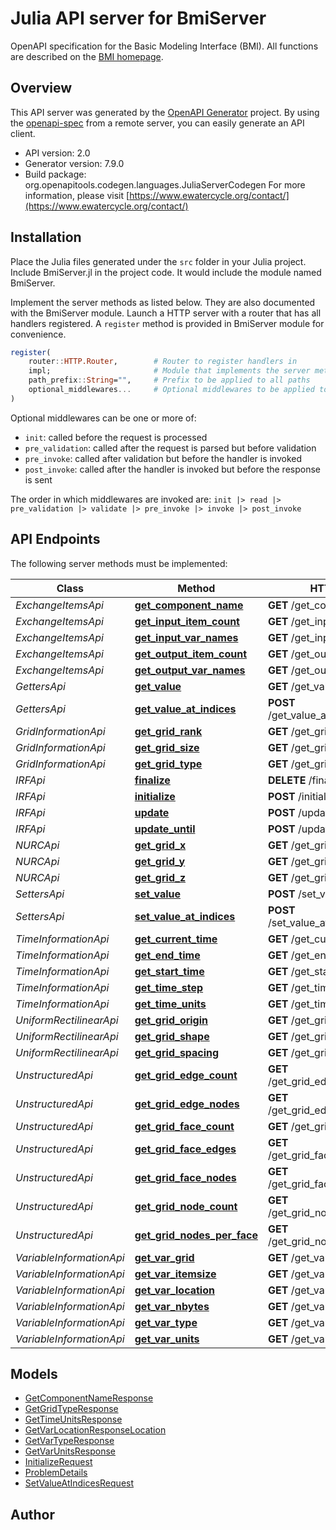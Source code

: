 # Julia API server for BmiServer

OpenAPI specification for the Basic Modeling Interface (BMI). All functions are described on the [BMI homepage](https://bmi.readthedocs.io/).


## Overview
This API server was generated by the [OpenAPI Generator](https://openapi-generator.tech) project.  By using the [openapi-spec](https://openapis.org) from a remote server, you can easily generate an API client.

- API version: 2.0
- Generator version: 7.9.0
- Build package: org.openapitools.codegen.languages.JuliaServerCodegen
For more information, please visit [https://www.ewatercycle.org/contact/](https://www.ewatercycle.org/contact/)


## Installation
Place the Julia files generated under the `src` folder in your Julia project. Include BmiServer.jl in the project code.
It would include the module named BmiServer.

Implement the server methods as listed below. They are also documented with the BmiServer module.
Launch a HTTP server with a router that has all handlers registered. A `register` method is provided in BmiServer module for convenience.

```julia
register(
    router::HTTP.Router,        # Router to register handlers in
    impl;                       # Module that implements the server methods
    path_prefix::String="",     # Prefix to be applied to all paths
    optional_middlewares...     # Optional middlewares to be applied to all handlers
)
```

Optional middlewares can be one or more of:
- `init`: called before the request is processed
- `pre_validation`: called after the request is parsed but before validation
- `pre_invoke`: called after validation but before the handler is invoked
- `post_invoke`: called after the handler is invoked but before the response is sent

The order in which middlewares are invoked are:
`init |> read |> pre_validation |> validate |> pre_invoke |> invoke |> post_invoke`


## API Endpoints

The following server methods must be implemented:

Class | Method | HTTP request | Description
------------ | ------------- | ------------- | -------------
*ExchangeItemsApi* | [**get_component_name**](docs/ExchangeItemsApi.md#get_component_name) | **GET** /get_component_name | 
*ExchangeItemsApi* | [**get_input_item_count**](docs/ExchangeItemsApi.md#get_input_item_count) | **GET** /get_input_item_count | 
*ExchangeItemsApi* | [**get_input_var_names**](docs/ExchangeItemsApi.md#get_input_var_names) | **GET** /get_input_var_names | 
*ExchangeItemsApi* | [**get_output_item_count**](docs/ExchangeItemsApi.md#get_output_item_count) | **GET** /get_output_item_count | 
*ExchangeItemsApi* | [**get_output_var_names**](docs/ExchangeItemsApi.md#get_output_var_names) | **GET** /get_output_var_names | 
*GettersApi* | [**get_value**](docs/GettersApi.md#get_value) | **GET** /get_value/{name} | 
*GettersApi* | [**get_value_at_indices**](docs/GettersApi.md#get_value_at_indices) | **POST** /get_value_at_indices/{name} | 
*GridInformationApi* | [**get_grid_rank**](docs/GridInformationApi.md#get_grid_rank) | **GET** /get_grid_rank/{grid} | 
*GridInformationApi* | [**get_grid_size**](docs/GridInformationApi.md#get_grid_size) | **GET** /get_grid_size/{grid} | 
*GridInformationApi* | [**get_grid_type**](docs/GridInformationApi.md#get_grid_type) | **GET** /get_grid_type/{grid} | 
*IRFApi* | [**finalize**](docs/IRFApi.md#finalize) | **DELETE** /finalize | 
*IRFApi* | [**initialize**](docs/IRFApi.md#initialize) | **POST** /initialize | 
*IRFApi* | [**update**](docs/IRFApi.md#update) | **POST** /update | 
*IRFApi* | [**update_until**](docs/IRFApi.md#update_until) | **POST** /update_until | 
*NURCApi* | [**get_grid_x**](docs/NURCApi.md#get_grid_x) | **GET** /get_grid_x/{grid} | 
*NURCApi* | [**get_grid_y**](docs/NURCApi.md#get_grid_y) | **GET** /get_grid_y/{grid} | 
*NURCApi* | [**get_grid_z**](docs/NURCApi.md#get_grid_z) | **GET** /get_grid_z/{grid} | 
*SettersApi* | [**set_value**](docs/SettersApi.md#set_value) | **POST** /set_value/{name} | 
*SettersApi* | [**set_value_at_indices**](docs/SettersApi.md#set_value_at_indices) | **POST** /set_value_at_indices/{name} | 
*TimeInformationApi* | [**get_current_time**](docs/TimeInformationApi.md#get_current_time) | **GET** /get_current_time | 
*TimeInformationApi* | [**get_end_time**](docs/TimeInformationApi.md#get_end_time) | **GET** /get_end_time | 
*TimeInformationApi* | [**get_start_time**](docs/TimeInformationApi.md#get_start_time) | **GET** /get_start_time | 
*TimeInformationApi* | [**get_time_step**](docs/TimeInformationApi.md#get_time_step) | **GET** /get_time_step | 
*TimeInformationApi* | [**get_time_units**](docs/TimeInformationApi.md#get_time_units) | **GET** /get_time_units | 
*UniformRectilinearApi* | [**get_grid_origin**](docs/UniformRectilinearApi.md#get_grid_origin) | **GET** /get_grid_origin/{grid} | 
*UniformRectilinearApi* | [**get_grid_shape**](docs/UniformRectilinearApi.md#get_grid_shape) | **GET** /get_grid_shape/{grid} | 
*UniformRectilinearApi* | [**get_grid_spacing**](docs/UniformRectilinearApi.md#get_grid_spacing) | **GET** /get_grid_spacing/{grid} | 
*UnstructuredApi* | [**get_grid_edge_count**](docs/UnstructuredApi.md#get_grid_edge_count) | **GET** /get_grid_edge_count/{grid} | 
*UnstructuredApi* | [**get_grid_edge_nodes**](docs/UnstructuredApi.md#get_grid_edge_nodes) | **GET** /get_grid_edge_nodes/{grid} | 
*UnstructuredApi* | [**get_grid_face_count**](docs/UnstructuredApi.md#get_grid_face_count) | **GET** /get_grid_face_count/{grid} | 
*UnstructuredApi* | [**get_grid_face_edges**](docs/UnstructuredApi.md#get_grid_face_edges) | **GET** /get_grid_face_edges/{grid} | 
*UnstructuredApi* | [**get_grid_face_nodes**](docs/UnstructuredApi.md#get_grid_face_nodes) | **GET** /get_grid_face_nodes/{grid} | 
*UnstructuredApi* | [**get_grid_node_count**](docs/UnstructuredApi.md#get_grid_node_count) | **GET** /get_grid_node_count/{grid} | 
*UnstructuredApi* | [**get_grid_nodes_per_face**](docs/UnstructuredApi.md#get_grid_nodes_per_face) | **GET** /get_grid_nodes_per_face/{grid} | 
*VariableInformationApi* | [**get_var_grid**](docs/VariableInformationApi.md#get_var_grid) | **GET** /get_var_grid/{name} | 
*VariableInformationApi* | [**get_var_itemsize**](docs/VariableInformationApi.md#get_var_itemsize) | **GET** /get_var_itemsize/{name} | 
*VariableInformationApi* | [**get_var_location**](docs/VariableInformationApi.md#get_var_location) | **GET** /get_var_location/{name} | 
*VariableInformationApi* | [**get_var_nbytes**](docs/VariableInformationApi.md#get_var_nbytes) | **GET** /get_var_nbytes/{name} | 
*VariableInformationApi* | [**get_var_type**](docs/VariableInformationApi.md#get_var_type) | **GET** /get_var_type/{name} | 
*VariableInformationApi* | [**get_var_units**](docs/VariableInformationApi.md#get_var_units) | **GET** /get_var_units/{name} | 



## Models

 - [GetComponentNameResponse](docs/GetComponentNameResponse.md)
 - [GetGridTypeResponse](docs/GetGridTypeResponse.md)
 - [GetTimeUnitsResponse](docs/GetTimeUnitsResponse.md)
 - [GetVarLocationResponseLocation](docs/GetVarLocationResponseLocation.md)
 - [GetVarTypeResponse](docs/GetVarTypeResponse.md)
 - [GetVarUnitsResponse](docs/GetVarUnitsResponse.md)
 - [InitializeRequest](docs/InitializeRequest.md)
 - [ProblemDetails](docs/ProblemDetails.md)
 - [SetValueAtIndicesRequest](docs/SetValueAtIndicesRequest.md)



## Author



